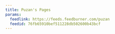 ```yaml
---
title: Puzan's Pages
params:
  feedlink: https://feeds.feedburner.com/puzan
  feedid: 76fb65910bef511228db502600b43bcf
---
```

